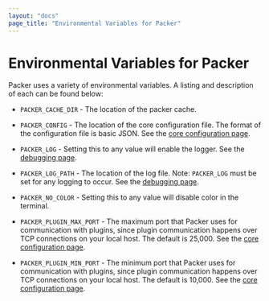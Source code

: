 ```yaml
---
layout: "docs"
page_title: "Environmental Variables for Packer"
---
```


# Environmental Variables for Packer

Packer uses a variety of environmental variables. A listing and description of each can be found below:

* `PACKER_CACHE_DIR` - The location of the packer cache.

* `PACKER_CONFIG` - The location of the core configuration file. The format
     of the configuration file is basic JSON.
     See the [core configuration page](docs/other/core-configuration.html).

* `PACKER_LOG` - Setting this to any value will enable the logger.
     See the [debugging page](docs/other/debugging.html).

* `PACKER_LOG_PATH` - The location of the log file. Note: `PACKER_LOG` must
     be set for any logging to occur. See the [debugging page](docs/other/debugging.html).

* `PACKER_NO_COLOR` - Setting this to any value will disable color in the terminal.

* `PACKER_PLUGIN_MAX_PORT` - The maximum port that Packer uses for
     communication with plugins, since plugin communication happens over
     TCP connections on your local host. The default is 25,000.
     See the [core configuration page](docs/other/core-configuration.html).

* `PACKER_PLUGIN_MIN_PORT` - The minimum port that Packer uses for
     communication with plugins, since plugin communication happens
     over TCP connections on your local host. The default is 10,000.
     See the [core configuration page](docs/other/core-configuration.html).
